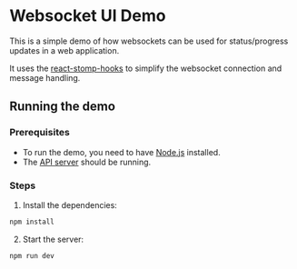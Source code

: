 # Websocket UI Demo

This is a simple demo of how websockets can be used for status/progress updates in a web application.

It uses the [react-stomp-hooks](https://github.com/SvenKirschbaum/react-stomp-hooks#readme) to simplify the websocket connection and message handling.

## Running the demo

### Prerequisites

 - To run the demo, you need to have [Node.js](https://nodejs.org/en/learn/getting-started/how-to-install-nodejs) installed.
 - The [API server](https://github.com/rise8-us/websockets-api-demo) should be running.  

### Steps

1. Install the dependencies:

```bash
npm install
```

2. Start the server:

```bash
npm run dev
```